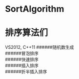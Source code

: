 # SortAlgorithm
排序算法们
===================================
VS2012, C++11
######随机数生成<br/>
######冒泡排序<br/>
######快速排序<br/>
######插入排序<br/>
######折半插入排序<br/>

